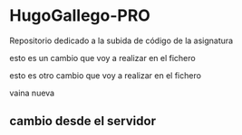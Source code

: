 # HugoGallego-PRO
Repositorio dedicado a la subida de código de la asignatura


esto es un cambio que voy a realizar en el fichero


esto es otro cambio que voy a realizar en el fichero


vaina nueva

## cambio desde el servidor
